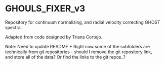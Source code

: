 # GHOULS_FIXER_v3
Repository for continuum normalizing, and radial velocity correcting GHOST spectra.

Adapted from code designed by Triana Cortejo.

Note: Need to update README + Right now some of the subfolders are technically from git repositories - should I remove the git repository link, and store all of the data? Or find the links to the git repos..?
